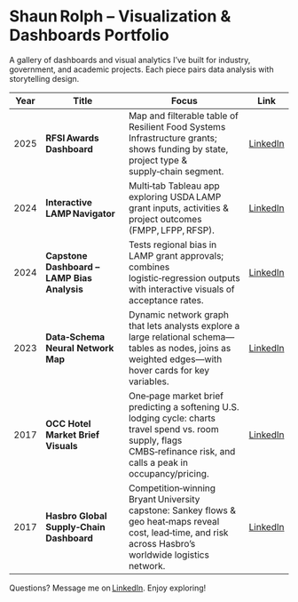 # Shaun Rolph – Visualization & Dashboards Portfolio

A gallery of dashboards and visual analytics I’ve built for industry, government, and academic projects.  Each piece pairs data analysis with storytelling design.

| Year | Title | Focus | Link |
|------|-------|-------|------|
| 2025 | **RFSI Awards Dashboard** | Map and filterable table of Resilient Food Systems Infrastructure grants; shows funding by state, project type & supply‑chain segment. | [LinkedIn](https://www.linkedin.com/in/shaun-rolph-79692b74/) |
| 2024 | **Interactive LAMP Navigator** | Multi‑tab Tableau app exploring USDA LAMP grant inputs, activities & project outcomes (FMPP, LFPP, RFSP). | [LinkedIn](https://www.linkedin.com/in/shaun-rolph-79692b74/) |
| 2024 | **Capstone Dashboard – LAMP Bias Analysis** | Tests regional bias in LAMP grant approvals; combines logistic‑regression outputs with interactive visuals of acceptance rates. | [LinkedIn](https://www.linkedin.com/in/shaun-rolph-79692b74/) |
| 2023 | **Data‑Schema Neural Network Map** | Dynamic network graph that lets analysts explore a large relational schema—tables as nodes, joins as weighted edges—with hover cards for key variables. | [LinkedIn](https://www.linkedin.com/in/shaun-rolph-79692b74/) |
| 2017 | **OCC Hotel Market Brief Visuals** | One‑page market brief predicting a softening U.S. lodging cycle: charts travel spend vs. room supply, flags CMBS‑refinance risk, and calls a peak in occupancy/pricing. | [LinkedIn](https://www.linkedin.com/in/shaun-rolph-79692b74/) |
| 2017 | **Hasbro Global Supply‑Chain Dashboard** | Competition‑winning Bryant University capstone: Sankey flows & geo heat‑maps reveal cost, lead‑time, and risk across Hasbro’s worldwide logistics network. | [LinkedIn](https://www.linkedin.com/in/shaun-rolph-79692b74/) |

Questions? Message me on [LinkedIn](https://www.linkedin.com/in/shaun-rolph-79692b74/).  Enjoy exploring!
